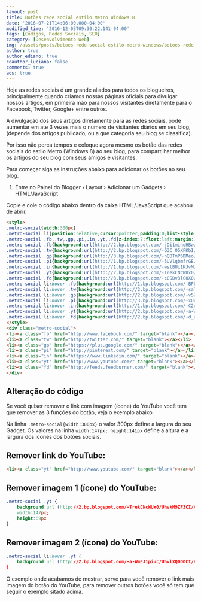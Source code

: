 ```yaml
---
layout: post
title: Botões rede social estilo Metro Windows 8
date: '2016-07-21T14:06:00.000-04:00'
modified_time: '2016-12-05T09:30:22.141-04:00'
tags: [Códigos, Redes Sociais, SEO]
category: [Desenvolvimento Web]
img: /assets/posts/botoes-rede-social-estilo-metro-windows/botoes-rede-social-estilo-metro-windows.jpg
author: true
author_ediano: true
coauthor_luciana: false
comments: true
ads: true
---
```


Hoje as redes sociais é um grande aliados para todos os blogueiros, principalmente quando criamos nossas páginas oficiais para divulgar nossos artigos, em primeira mão para nossos visitantes diretamente para o Facebook, Twitter, Google+ entre outros.

A divulgação dos seus artigos diretamente para as redes sociais, pode aumentar em ate 3 vezes mais o numero de visitantes diários em seu blog, (depende dos artigos publicado, ou a que categoria seu blog se classifica).

Por isso não perca tempos e coloque agora mesmo os botão das redes sociais do estilo Metro (Windows 8) ao seu blog, para compartilhar melhor os artigos do seu blog com seus amigos e visitantes.

Para começar siga as instruções abaixo para adicionar os botões ao seu blog.

1. Entre no Painel do Blogger › Layout › Adicionar um Gadgets › HTML/JavaScript

Copie e cole o código abaixo dentro da caixa HTML/JavaScript que acabou de abrir.

```html
<style>
.metro-social{width:300px}
.metro-social li{position:relative;cursor:pointer;padding:0;list-style:none}
.metro-social .fb,.tw,.gp,.pi,.in,.yt,.fd{z-index:7;float:left;margin:1px;position:relative;display:block}
.metro-social .fb{background:url(http://2.bp.blogspot.com/-jDi1minoHBw/UhvjiI1GY6I/AAAAAAAAAio/lfs0h-hpbaQ/s1600/facebook.png) no-repeatcenter center #1f69b3;width:147px;height:141px}
.metro-social .tw{background:url(http://2.bp.blogspot.com/-G3C_O5XFKbI/UhvjsPqpe8I/AAAAAAAAAiw/uxhlb5snwaY/s1600/twitter-bird-dark-bgs.png)no-repeat center center #43b3e5;width:72px;height:70px}
.metro-social .gp{background:url(http://3.bp.blogspot.com/-nQBTmP6DMeo/Uhvj0d0wbvI/AAAAAAAAAi4/TN0crRtiTqo/s1600/google+plus.png) no-repeatcenter center #da4a38;width:73px;height:70px}
.metro-social .pi{background:url(http://1.bp.blogspot.com/-5UVlqbmfrGE/Uhvj-bzHjdI/AAAAAAAAAjA/ONblStiMWc8/s1600/pinterest.png) no-repeatcenter center #d73532;width:72px;height:69px}
.metro-social .in{background:url(http://1.bp.blogspot.com/-wstBUi1KJvM/UhvkFE0ULUI/AAAAAAAAAjI/pYXFGoASttM/s1600/linkedin.png) no-repeatcenter center #0097bd;width:73px;height:69px}
.metro-social .yt{background:url(http://2.bp.blogspot.com/-TrekCNcWUx0/UhvkM9ZF3CI/AAAAAAAAAjQ/Mo34C4balm8/s1600/youtube.png) no-repeatcenter center #e64a41;width:147px;height:69px}
.metro-social .fd{background:url(http://3.bp.blogspot.com/-cCSDv3lC0X0/UhvkU9C9HiI/AAAAAAAAAjY/mGiP5hJsM-c/s1600/feed.png) no-repeat center center #e9a01c;width:147px;height:69px}
.metro-social li:hover .fb{background:url(http://1.bp.blogspot.com/-BFbVTHudOlM/UhvkgeVoiqI/AAAAAAAAAjg/35axnVfIeS0/s1600/facebook1.png) no-repeatcenter center #1f69b3}
.metro-social li:hover .tw{background:url(http://2.bp.blogspot.com/-saT_EfxJaJE/UhvkuFTXjJI/AAAAAAAAAjo/577uDpJQEbc/s1600/twitter-bird-dark-bgs1.png) no-repeat center center #43b3e5}
.metro-social li:hover .gp{background:url(http://2.bp.blogspot.com/-v5Z8YpYN8_E/Uhvk4WeytEI/AAAAAAAAAjw/r2i0umcEW_s/s1600/google+plus1.png)no-repeat center center #da4a38}
.metro-social li:hover .pi{background:url(http://3.bp.blogspot.com/-xOu6vPaWFQI/UhvlHFWtWYI/AAAAAAAAAkA/ZuLiaTQEgvc/s1600/pinterest1.png) no-repeatcenter center #d73532}
.metro-social li:hover .in{background:url(http://1.bp.blogspot.com/-C2efDwlsVw8/UhvlPv0z7QI/AAAAAAAAAkI/7Ja7pe4oeXI/s1600/linkedin1.png) no-repeatcenter center #0097bd}
.metro-social li:hover .yt{background:url(http://2.bp.blogspot.com/-a-WmFJ1piuc/UhvlXQDOOCI/AAAAAAAAAkQ/VWNkxrcP2PM/s1600/youtube1.png) no-repeatcenter center #e64a41}
.metro-social li:hover .fd{background:url(http://2.bp.blogspot.com/-d_arcwBs6SM/UhvlgtDGGhI/AAAAAAAAAkY/J2th4re5ihc/s1600/feed1.png) no-repeatcenter center #e9a01c}
</style>
<div class="metro-social">
<li><a class="fb" href="http://www.facebook.com/" target="blank"></a></li>
<li><a class="tw" href="http://twitter.com/" target="blank"></a></li>
<li><a class="gp" href="https://plus.google.com/" target="blank"></a></li>
<li><a class="pi" href="http://pinterest.com/" target="blank"></a></li>
<li><a class="in" href="https://www.linkedin.com/" target="blank"></a></li>
<li><a class="yt" href="http://www.youtube.com/" target="blank"></a></li>
<li><a class="fd" href="http://feeds.feedburner.com/" target="blank"></a></li>
</div>
```

## Alteração do código
Se você quiser remover o link com imagem (ícone) do YouTube você tem que remover as 3 funções do botão, veja o exemplo abaixo.

Na linha `.metro-social{width:300px}` o valor 300px define a largura do seu Gadget. Os valores na linha `width:147px; height:141px` define a altura e a largura dos ícones dos botões sociais.

## Remover link do YouTube:
```html
<li><a class="yt" href="http://www.youtube.com/" target="blank"></a></li>
```

## Remover imagem 1 (ícone) do YouTube:
```css
.metro-social .yt {
    background:url (http://2.bp.blogspot.com/-TrekCNcWUx0/UhvkM9ZF3CI/AAAAAAAAAjQ/Mo34C4balm8/s1600/youtube.png) no-repeat center center #e64a41;
    width:147px;
    height:69px
}
```

## Remover imagem 2 (ícone) do YouTube:
```css
.metro-social li:hover .yt {
    background:url (http://2.bp.blogspot.com/-a-WmFJ1piuc/UhvlXQDOOCI/AAAAAAAAAkQ/VWNkxrcP2PM/s1600/youtube1.png) no-repeat center center #e64a41
}
```

O exemplo onde acabamos de mostrar, serve para você remover o link mais imagem do botão do YouTube, para remover outros botões você só tem que seguir o exemplo sitado acima.